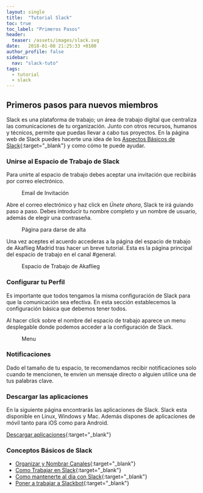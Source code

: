 ```yaml
---
layout: single
title:  "Tutorial Slack"
toc: true
toc_label: "Primeros Pasos"
header:
  teaser: /assets/images/slack.svg
date:   2018-01-08 21:25:33 +0100
author_profile: false
sidebar: 
  nav: "slack-tuto"
tags:
  - tutorial
  - slack
---
```

## Primeros pasos para nuevos miembros

Slack es una plataforma de trabajo; un área de trabajo digital que centraliza las comunicaciones de tu organización. Junto con otros recursos, humanos y técnicos, permite que puedas llevar a cabo tus proyectos. En la página web de Slack puedes hacerte una idea de los [Aspectos Básicos de Slack]{:target="_blank"} y como cómo te puede ayudar.

### Unirse al Espacio de Trabajo de Slack

Para unirte al espacio de trabajo debes aceptar una invitación que recibirás por correo electrónico. 

<figure style="width: 400px" class="align-center">
  <img 
    src="{{ "/assets/images/email-invitacion.png" | absolute_url }}" 
    alt=""/>
  <figcaption>Email de Invitación</figcaption>
</figure> 

Abre el correo electrónico y haz click en _Únete ahora_, Slack te irá guiando paso a paso. Debes introducir tu nombre completo y un nombre de usuario, además de elegir una contraseña.

<figure style="width: 350px" class="align-center">
  <img 
    src="{{ "/assets/images/unete.png" | absolute_url }}" 
    alt=""/>
  <figcaption>Página para darse de alta</figcaption>
</figure> 

Una vez aceptes el acuerdo accederas a la página del espacio de trabajo de Akaflieg Madrid tras hacer un breve tutorial. Esta es la página principal del espacio de trabajo en el canal #general.


<figure style="width: 800px" class="align-center">
  <img 
    src="{{ "/assets/images/espacio-de-trabajo.png" | absolute_url }}" 
    alt=""/>
  <figcaption>Espacio de Trabajo de Akaflieg</figcaption>
</figure> 


### Configurar tu Perfil

Es importante que todos tengamos la misma configuración de Slack para que la comunicación sea efectiva. En esta sección establecemos la configuración básica que debemos tener todos.

Al hacer click sobre el nombre del espacio de trabajo aparece un menu desplegable donde podemos acceder a la configuración de Slack.

<figure style="width: 250px" class="align-center">
  <img 
    src="{{ "/assets/images/menu.png" | absolute_url }}" 
    alt=""/>
  <figcaption>Menu</figcaption>
</figure> 


### Notificaciones
Dado el tamaño de tu espacio, te recomendamos recibir notificaciones solo cuando te mencionen, te envíen un mensaje directo o alguien utilice una de tus palabras clave.

### Descargar las aplicaciones

En la siguiente página encontrarás las aplicaciones de Slack. Slack esta disponible en Linux, Windows y Mac. Además dispones de aplicaciones de móvil tanto para iOS como para Android. 

[Descargar aplicaciones]{:target="_blank"}


### Conceptos Básicos de Slack

- [Organizar y Nombrar Canales]{:target="_blank"}
- [Como Trabajar en Slack]{:target="_blank"}
- [Como mantenerte al dia con Slack]{:target="_blank"}
- [Poner a trabajar a Slackbot]{:target="_blank"}


[Aspectos Básicos de Slack]: https://get.slack.help/hc/es/articles/115004071768
[Descargar aplicaciones]: https://get.slack.help/hc/es/articles/218080037-Primeros-pasos-para-nuevos-miembros#3.-descargar-las-aplicaciones-de-slack-para-ordenador-y-smartphone
[Como Trabajar en Slack]: https://get.slack.help/hc/es/articles/115004056967-Trabajar-en-Slack
[Organizar y Nombrar Canales]: https://get.slack.help/hc/es/articles/217626408-Organizar-y-nombrar-canales
[Como mantenerte al dia con Slack]: https://get.slack.help/hc/es/articles/217626558-Mantente-al-d%C3%ADa-sobre-lo-que-realmente-importa
[Poner a trabajar a Slackbot]: https://get.slack.help/hc/es/articles/202026038-Slackbot-your-assistant-and-programmable-bot